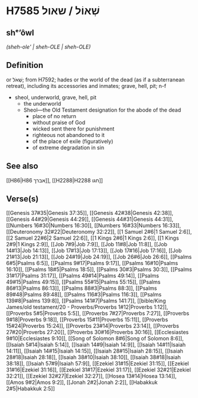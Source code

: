 # H7585 שְׁאוֹל / שאול

## shᵉʼôwl

_(sheh-ole' | sheh-OLE | sheh-OLE)_

## Definition

or שְׁאֹל; from H7592; hades or the world of the dead (as if a subterranean retreat), including its accessories and inmates; grave, hell, pit; n-f

- sheol, underworld, grave, hell, pit
  - the underworld
  - Sheol—the Old Testament designation for the abode of the dead
    - place of no return
    - without praise of God
    - wicked sent there for punishment
    - righteous not abandoned to it
    - of the place of exile (figuratively)
    - of extreme degradation in sin

## See also

[[H86|H86 אברך]], [[H2288|H2288 חגו]]

## Verse(s)

[[Genesis 37#35|Genesis 37:35]], [[Genesis 42#38|Genesis 42:38]], [[Genesis 44#29|Genesis 44:29]], [[Genesis 44#31|Genesis 44:31]], [[Numbers 16#30|Numbers 16:30]], [[Numbers 16#33|Numbers 16:33]], [[Deuteronomy 32#22|Deuteronomy 32:22]], [[1 Samuel 2#6|1 Samuel 2:6]], [[2 Samuel 22#6|2 Samuel 22:6]], [[1 Kings 2#6|1 Kings 2:6]], [[1 Kings 2#9|1 Kings 2:9]], [[Job 7#9|Job 7:9]], [[Job 11#8|Job 11:8]], [[Job 14#13|Job 14:13]], [[Job 17#13|Job 17:13]], [[Job 17#16|Job 17:16]], [[Job 21#13|Job 21:13]], [[Job 24#19|Job 24:19]], [[Job 26#6|Job 26:6]], [[Psalms 6#5|Psalms 6:5]], [[Psalms 9#17|Psalms 9:17]], [[Psalms 16#10|Psalms 16:10]], [[Psalms 18#5|Psalms 18:5]], [[Psalms 30#3|Psalms 30:3]], [[Psalms 31#17|Psalms 31:17]], [[Psalms 49#14|Psalms 49:14]], [[Psalms 49#15|Psalms 49:15]], [[Psalms 55#15|Psalms 55:15]], [[Psalms 86#13|Psalms 86:13]], [[Psalms 88#3|Psalms 88:3]], [[Psalms 89#48|Psalms 89:48]], [[Psalms 116#3|Psalms 116:3]], [[Psalms 139#8|Psalms 139:8]], [[Psalms 141#7|Psalms 141:7]], [[bible/King James/old testament/20 - Proverbs/Proverbs 1#12|Proverbs 1:12]], [[Proverbs 5#5|Proverbs 5:5]], [[Proverbs 7#27|Proverbs 7:27]], [[Proverbs 9#18|Proverbs 9:18]], [[Proverbs 15#11|Proverbs 15:11]], [[Proverbs 15#24|Proverbs 15:24]], [[Proverbs 23#14|Proverbs 23:14]], [[Proverbs 27#20|Proverbs 27:20]], [[Proverbs 30#16|Proverbs 30:16]], [[Ecclesiastes 9#10|Ecclesiastes 9:10]], [[Song of Solomon 8#6|Song of Solomon 8:6]], [[Isaiah 5#14|Isaiah 5:14]], [[Isaiah 14#9|Isaiah 14:9]], [[Isaiah 14#11|Isaiah 14:11]], [[Isaiah 14#15|Isaiah 14:15]], [[Isaiah 28#15|Isaiah 28:15]], [[Isaiah 28#18|Isaiah 28:18]], [[Isaiah 38#10|Isaiah 38:10]], [[Isaiah 38#18|Isaiah 38:18]], [[Isaiah 57#9|Isaiah 57:9]], [[Ezekiel 31#15|Ezekiel 31:15]], [[Ezekiel 31#16|Ezekiel 31:16]], [[Ezekiel 31#17|Ezekiel 31:17]], [[Ezekiel 32#21|Ezekiel 32:21]], [[Ezekiel 32#27|Ezekiel 32:27]], [[Hosea 13#14|Hosea 13:14]], [[Amos 9#2|Amos 9:2]], [[Jonah 2#2|Jonah 2:2]], [[Habakkuk 2#5|Habakkuk 2:5]]
